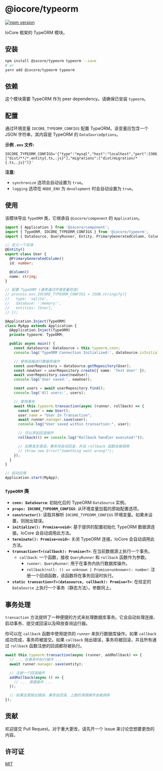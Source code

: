 # @iocore/typeorm

[![npm version](https://badge.fury.io/js/%40iocore%2Ftypeorm.svg)](https://badge.fury.io/js/%40iocore%2Ftypeorm)

IoCore 框架的 TypeORM 模块。

## 安装

```bash
npm install @iocore/typeorm typeorm --save
# or
yarn add @iocore/typeorm typeorm
```

## 依赖

这个模块需要 TypeORM 作为 peer dependency。请确保已安装 `typeorm`。

## 配置

通过环境变量 `IOCORE_TYPEORM_CONFIGS` 配置 TypeORM。该变量应包含一个 JSON 字符串，其内容是 TypeORM 的 `DataSourceOptions`。

**示例 `.env` 文件:**

```env
IOCORE_TYPEORM_CONFIGS='{"type":"mysql","host":"localhost","port":3306,"username":"user","password":"password","database":"test","entities":["dist/**/*.entity{.ts,.js}"],"migrations":["dist/migration/*{.ts,.js}"]}'
```

**注意:**

*   `synchronize` 选项会自动设置为 `true`。
*   `logging` 选项在 `NODE_ENV` 为 `development` 时会自动设置为 `true`。

## 使用

该模块导出 `TypeORM` 类，它继承自 `@iocore/component` 的 `Application`。

```typescript
import { Application } from '@iocore/component';
import { TypeORM, IOCORE_TYPEORM_CONFIGS } from '@iocore/typeorm';
import { DataSource, QueryRunner, Entity, PrimaryGeneratedColumn, Column } from 'typeorm';

// 定义一个实体
@Entity()
export class User {
  @PrimaryGeneratedColumn()
  id: number;

  @Column()
  name: string;
}

// 配置 TypeORM (通常通过环境变量完成)
// process.env.IOCORE_TYPEORM_CONFIGS = JSON.stringify({
//   type: 'sqlite',
//   database: ':memory:',
//   entities: [User],
// });

@Application.Inject(TypeORM)
class MyApp extends Application {
  @Application.Inject(TypeORM)
  private typeorm: TypeORM;

  public async main() {
    const dataSource: DataSource = this.typeorm.conn;
    console.log('TypeORM Connection Initialized:', dataSource.isInitialized);

    // 使用连接进行数据库操作
    const userRepository = dataSource.getRepository(User);
    const newUser = userRepository.create({ name: 'Test User' });
    await userRepository.save(newUser);
    console.log('User saved:', newUser);

    const users = await userRepository.find();
    console.log('All users:', users);

    // 使用事务
    await this.typeorm.transaction(async (runner, rollback) => {
      const user = new User();
      user.name = "User In Transaction";
      await runner.manager.save(user);
      console.log("User saved within transaction:", user);

      // 可以添加回滚操作
      rollback(() => console.log("Rollback handler executed!"));

      // 如果发生错误，事务将自动回滚，并且 rollback 函数会被调用
      // throw new Error("Something went wrong!");
    });
  }
}

// 启动应用
Application.start(MyApp);
```

### `TypeORM` 类

*   **`conn: DataSource`**: 初始化后的 TypeORM `DataSource` 实例。
*   **`props: IOCORE_TYPEORM_CONFIGS`**: 从环境变量加载的原始配置选项。
*   **`constructor()`**: 读取并解析 `IOCORE_TYPEORM_CONFIGS` 环境变量。如果未设置，则抛出错误。
*   **`initialize(): Promise<void>`**: 基于提供的配置初始化 TypeORM 数据源连接。IoCore 会自动调用此方法。
*   **`terminate(): Promise<void>`**: 关闭 TypeORM 连接。IoCore 会自动调用此方法。
*   **`transaction<T>(callback): Promise<T>`**: 在当前数据源上执行一个事务。
    *   `callback`: 一个函数，接收 `QueryRunner` 和 `rollback` 函数作为参数。
        *   `runner: QueryRunner`: 用于在事务内执行数据库操作。
        *   `rollback(roll: () => unknown | Promise<unknown>): number`: 注册一个回调函数，该函数将在事务回滚时执行。
*   **`static transaction<T>(datasource, callback): Promise<T>`**: 在给定的 `DataSource` 上执行一个事务（静态方法）。参数同上。

## 事务处理

`transaction` 方法提供了一种便捷的方式来处理数据库事务。它会自动处理连接、启动事务、提交或回滚以及释放查询运行器。

你可以在 `callback` 函数中使用提供的 `runner` 来执行数据库操作。如果 `callback` 成功完成，事务将被提交。如果 `callback` 抛出错误，事务将被回滚，并且所有通过 `rollback` 函数注册的回调都将被执行。

```typescript
await this.typeorm.transaction(async (runner, addRollback) => {
  // ... 在事务中执行操作 ...
  await runner.manager.save(entity);

  // 注册一个回滚操作
  addRollback(async () => {
    // ... 清理操作 ...
  });

  // 如果这里抛出错误，事务会回滚，上面的清理操作会被调用
});
```

## 贡献

欢迎提交 Pull Request。对于重大更改，请先开一个 Issue 来讨论您想要更改的内容。

## 许可证

[MIT](LICENSE)
